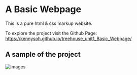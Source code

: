 # A Basic Webpage
This is a pure html & css markup website. 
  
To explore the project visit the Github Page: https://kennysoh.github.io/treehouse_unit1_Basic_Webpage/
  
  
## A sample of the project
![images](https://github.com/KennySoh/treehouse_unit1_Basic_Webpage/blob/master/sample-pic.png)
